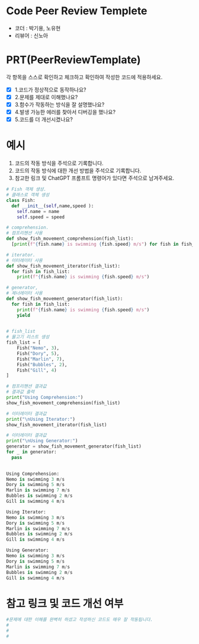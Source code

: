 # Code Peer Review Templete
- 코더 : 박기용, 노유현 
- 리뷰어 : 신노아


# PRT(PeerReviewTemplate)
각 항목을 스스로 확인하고 체크하고 확인하여 작성한 코드에 적용하세요.
- [x] 1.코드가 정상적으로 동작하나요?
- [X] 2.문제를 제대로 이해했나요?
- [X] 3.함수가 작동하는 방식을 잘 설명했나요?
- [X] 4.발생 가능한 에러를 찾아서 디버깅을 했나요?
- [X] 5.코드를 더 개선시켰나요?

# 예시
1. 코드의 작동 방식을 주석으로 기록합니다.
2. 코드의 작동 방식에 대한 개선 방법을 주석으로 기록합니다.
3. 참고한 링크 및 ChatGPT 프롬프트 명령어가 있다면 주석으로 남겨주세요.
```python
# Fish 객체 생성.
# 클래스로 객체 생성
class Fish:
  def __init__(self,name,speed ):
    self.name = name
    self.speed = speed

# comprehension.
# 컴프리헨션 사용
def show_fish_movement_comprehension(fish_list):    
  [print(f"{fish.name} is swimming {fish.speed} m/s") for fish in fish_list] 

# iterator.
# 이터레이터 사용
def show_fish_movement_iterator(fish_list):   
  for fish in fish_list:
    print(f"{fish.name} is swimming {fish.speed} m/s")

# generator,
# 제너레이터 사용
def show_fish_movement_generator(fish_list):   
  for fish in fish_list:
    print(f"{fish.name} is swimming {fish.speed} m/s")
    yield
     

# fish_list 
# 물고기 리스트 생성
fish_list = [
    Fish("Nemo", 3),
    Fish("Dory", 5),
    Fish("Marlin", 7),
    Fish("Bubbles", 2),
    Fish("Gill", 4)
]

# 컴프리핸션 결과값
# 결과값 출력
print("Using Comprehension:")
show_fish_movement_comprehension(fish_list)

# 이터레이터 결과값
print("\nUsing Iterator:")
show_fish_movement_iterator(fish_list)

# 이터레이터 결과값
print("\nUsing Generator:")
generator = show_fish_movement_generator(fish_list)
for _ in generator:
  pass

     
Using Comprehension:
Nemo is swimming 3 m/s
Dory is swimming 5 m/s
Marlin is swimming 7 m/s
Bubbles is swimming 2 m/s
Gill is swimming 4 m/s

Using Iterator:
Nemo is swimming 3 m/s
Dory is swimming 5 m/s
Marlin is swimming 7 m/s
Bubbles is swimming 2 m/s
Gill is swimming 4 m/s

Using Generator:
Nemo is swimming 3 m/s
Dory is swimming 5 m/s
Marlin is swimming 7 m/s
Bubbles is swimming 2 m/s
Gill is swimming 4 m/s 
```

# 참고 링크 및 코드 개선 여부
```python
#문제에 대한 이해를 완벽히 하셨고 작성하신 코드도 매우 잘 작동됩니다.
#
#
#
```

